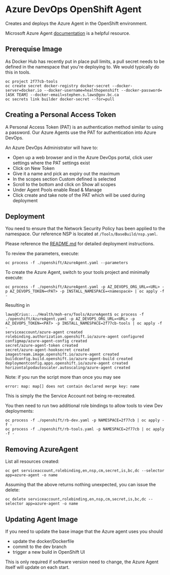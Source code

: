 # Azure DevOps OpenShift Agent

Creates and deploys the Azure Agent in the OpenShift environment.

Microsoft Azure Agent [documentation](https://docs.microsoft.com/en-us/azure/devops/pipelines/agents/docker?view=azure-devops) is a helpful resource.

## Prerequise Image

As Docker Hub has recently put in place pull limits, a pull secret needs to be defined in the namespace that you're deploying to. We would typically do this in tools.

```console
oc project 2f77cb-tools
oc create secret docker-registry docker-secret --docker-server=docker.io --docker-username=healthopenshift --docker-password=[ASK TEAM] --docker-email=stephen.s.laws@gov.bc.ca
oc secrets link builder docker-secret --for=pull
```

## Creating a Personal Access Token

A Personal Access Token (PAT) is an authentication method similar to using a password. Our Azure Agents use the PAT for authentication into Azure DevOps.

An Azure DevOps Administrator will have to:

* Open up a web browser and in the Azure DevOps portal, click user settings where the PAT settings exist
* Click on New Token
* Give it a name and pick an expiry out the maximum
* In the scopes section Custom defined is selected
* Scroll to the bottom and click on Show all scopes
* Under Agent Pools enable Read & Manage
* Click create and take note of the PAT which will be used during deployment

## Deployment

You need to ensure that the Network Security Policy has been applied to the namespace. Our reference NSP is located at `/Tools/BaseBuild/nsp.yaml`.

Please reference the [README.md](../BaseBuild/README.md) for detailed deployment instructions.

To review the parameters, execute:

```console
oc process -f ./openshift/AzureAgent.yaml --parameters
```

To create the Azure Agent, switch to your tools project and minimally execute:

```console
oc process -f ./openshift/AzureAgent.yaml -p AZ_DEVOPS_ORG_URL=<URL> -p AZ_DEVOPS_TOKEN=<PAT> -p INSTALL_NAMESPACE=<namespace> | oc apply -f -
```

Resulting in

```console
laws@Crius:.../Health/moh-erx/Tools/AzureAgent$ oc process -f ./openshift/AzureAgent.yaml -p AZ_DEVOPS_ORG_URL=<URL> -p AZ_DEVOPS_TOKEN=<PAT> -p INSTALL_NAMESPACE=2f77cb-tools | oc apply -f -
serviceaccount/azure-agent created
rolebinding.authorization.openshift.io/azure-agent configured
configmap/azure-agent-config created
secret/azure-agent-token created
secret/azure-agent-hooksecret created
imagestream.image.openshift.io/azure-agent created
buildconfig.build.openshift.io/azure-agent-build created
deploymentconfig.apps.openshift.io/azure-agent created
horizontalpodautoscaler.autoscaling/azure-agent created
```

Note: if you run the script more than once you may see

```console
error: map: map[] does not contain declared merge key: name
```

This is simply the the Service Account not being re-recreated.

You then need to run two additional role bindings to allow tools to view Dev deployments:

```console
oc process -f ./openshift/rb-dev.yaml -p NAMESPACE=2f77cb | oc apply -f -
oc process -f ./openshift/rb-tools.yaml -p NAMESPACE=2f77cb | oc apply -f -
```

## Removing AzureAgent

List all resources created:

```console
oc get serviceaccount,rolebinding,en,nsp,cm,secret,is,bc,dc --selector app=azure-agent -o name
```

Assuming that the above returns nothing unexpected, you can issue the delete:

```console
oc delete serviceaccount,rolebinding,en,nsp,cm,secret,is,bc,dc --selector app=azure-agent -o name
```

## Updating Agent Image

If you need to update the base image that the Azure agent uses you should

* update the docker/Dockerfile
* commit to the dev branch
* trigger a new build in OpenShift UI

This is only required if software version need to change, the Azure Agent itself will update on each start.
